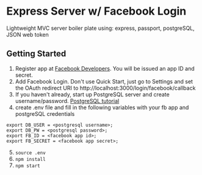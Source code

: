 # Express Server w/ Facebook Login
Lightweight MVC server boiler plate using: express, passport, postgreSQL, JSON web token

## Getting Started
1) Register app at [Facebook Developers](https://developers.facebook.com/). You will be issued an app ID and secret. 
2) Add Facebook Login. Don't use Quick Start, just go to Settings and set the OAuth redirect URI to http://localhost:3000/login/facebook/callback
3) If you haven't already, start up PostgreSQL server and create username/password. [PostgreSQL tutorial](https://www.codementor.io/devops/tutorial/getting-started-postgresql-server-mac-osx)
4) create .env file and fill in the following variables with your fb app and postgreSQL credentials
```
export DB_USER = <postgresql username>;
export DB_PW = <postgresql password>;
export FB_ID = <facebook app id>;
export FB_SECRET = <facebook app secret>;
```
5) `source .env`
6) `npm install`
7) `npm start`
